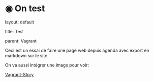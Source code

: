 # ◉ On test



layout: default

title: Test

parent: Vagrant 









Ceci est un essai de faire une page web depuis agenda avec export en markdown sur le site

On va aussi intégrer une image pour voir: 



[Vagrant-Story](https://static0.gamerantimages.com/wordpress/wp-content/uploads/2022/10/Vagrant-Story.jpg)



 



